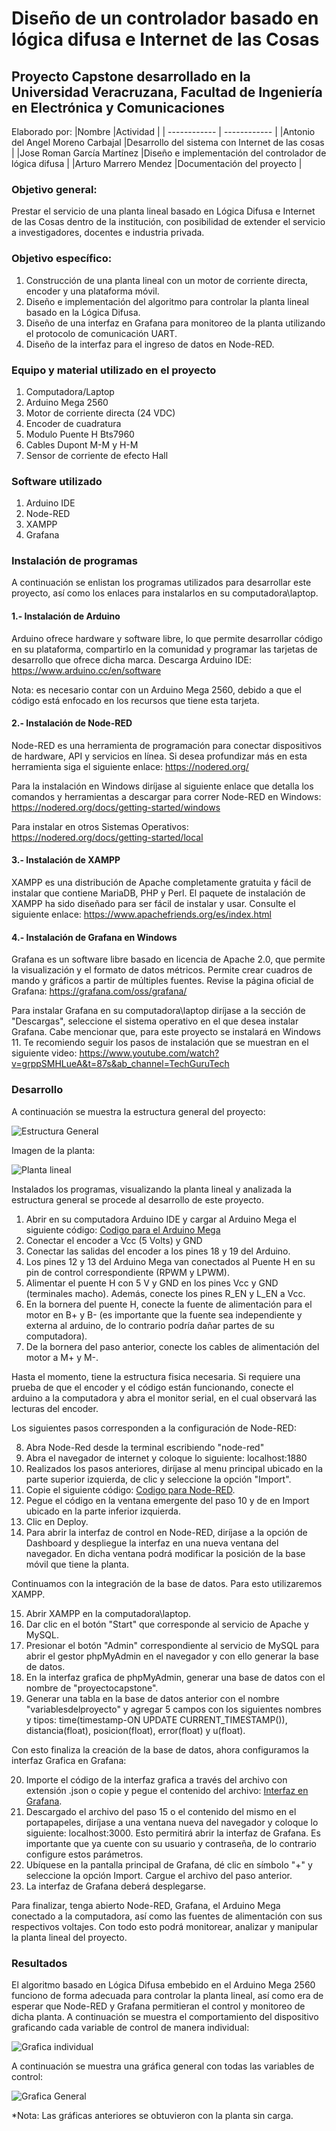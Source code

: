 # Diseño de un controlador basado en lógica difusa e Internet de las Cosas 
## Proyecto Capstone desarrollado en la Universidad Veracruzana, Facultad de Ingeniería en Electrónica y Comunicaciones

Elaborado por:
|Nombre   |Actividad   |
| ------------ | ------------ |
|Antonio del Angel Moreno Carbajal   |Desarrollo del sistema con Internet de las cosas   |
|Jose Roman García Martínez    |Diseño e implementación del controlador de lógica difusa   |
|Arturo Marrero Mendez   |Documentación del proyecto   |
 
### Objetivo general:
Prestar el servicio de una planta lineal basado en Lógica Difusa e Internet de las Cosas dentro de la institución, con posibilidad de extender el servicio a investigadores, docentes e industria privada. 

### Objetivo específico: 
1. Construcción de una planta lineal con un motor de corriente directa, encoder y una plataforma móvil.
2. Diseño e implementación del algoritmo para controlar la planta lineal basado en la Lógica Difusa.
3. Diseño de una interfaz en Grafana para monitoreo de la planta utilizando el protocolo de comunicación UART.
4. Diseño de la interfaz para el ingreso de datos en Node-RED.


### Equipo y material utilizado en el proyecto
1. Computadora/Laptop
2. Arduino Mega 2560
3. Motor de corriente directa (24 VDC)
4. Encoder de cuadratura
5. Modulo Puente H Bts7960
6. Cables Dupont M-M y H-M
7. Sensor de corriente de efecto Hall

### Software utilizado
1. Arduino IDE
2. Node-RED
3. XAMPP
4. Grafana

### Instalación de programas

A continuación se enlistan los programas utilizados para desarrollar este proyecto, así como los enlaces para instalarlos en su computadora\laptop.

#### 1.- Instalación de Arduino
Arduino ofrece hardware y software libre, lo que permite desarrollar código en su plataforma, compartirlo en la comunidad y programar las tarjetas de desarrollo que ofrece dicha marca. Descarga Arduino IDE: https://www.arduino.cc/en/software

Nota: es necesario contar con un Arduino Mega 2560, debido a que el código está enfocado en los recursos que tiene esta tarjeta.

#### 2.- Instalación de Node-RED
Node-RED es una herramienta de programación para conectar dispositivos de hardware, API y servicios en línea. Si desea profundizar más en esta herramienta siga el siguiente enlace: https://nodered.org/ 

Para la instalación en Windows diríjase al siguiente enlace que detalla los comandos y herramientas a descargar para correr Node-RED en Windows: https://nodered.org/docs/getting-started/windows 

Para instalar en otros Sistemas Operativos: https://nodered.org/docs/getting-started/local

#### 3.- Instalación de XAMPP
XAMPP es una distribución de Apache completamente gratuita y fácil de instalar que contiene MariaDB, PHP y Perl. El paquete de instalación de XAMPP ha sido diseñado para ser fácil de instalar y usar. Consulte el siguiente enlace: https://www.apachefriends.org/es/index.html

#### 4.- Instalación de Grafana en Windows
Grafana es un software libre basado en licencia de Apache 2.0, que permite la visualización y el formato de datos métricos. Permite crear cuadros de mando y gráficos a partir de múltiples fuentes. Revise la página oficial de Grafana: https://grafana.com/oss/grafana/

Para instalar Grafana en su computadora\laptop diríjase a la sección de "Descargas", seleccione el sistema operativo en el que desea instalar Grafana. Cabe mencionar que, para este proyecto se instalará en Windows 11. Te recomiendo seguir los pasos de instalación que se muestran en el siguiente video:
https://www.youtube.com/watch?v=grppSMHLueA&t=87s&ab_channel=TechGuruTech


### Desarrollo

A continuación se muestra la estructura general del proyecto:

![Estructura General](https://raw.githubusercontent.com/antomoreno21/ProyectoCapston_UVPR/main/Estructura%20del%20proyecto%20capstone.png)

Imagen de la planta: 

![Planta lineal](https://raw.githubusercontent.com/antomoreno21/ProyectoCapston_UVPR/main/Planta%20lineal.png)

Instalados los programas, visualizando la planta lineal y analizada la estructura general se procede al desarrollo de este proyecto.
1. Abrir en su computadora Arduino IDE y cargar al Arduino Mega el siguiente código: [Codigo para el Arduino Mega](https://github.com/antomoreno21/ProyectoCapston_UVPR/blob/main/Codigo%20del%20Proyecto%20Capstone/Codigo%20del%20Proyecto%20Capstone.ino "Codigo para el Arduino Mega")
2. Conectar el encoder a Vcc (5 Volts) y GND
3. Conectar las salidas del encoder a los pines 18 y 19 del Arduino.
4. Los pines 12 y 13 del Arduino Mega van conectados al Puente H en su pin de control correspondiente (RPWM y LPWM).
5. Alimentar el puente H con 5 V y GND en los pines Vcc y GND (terminales macho). Además, conecte los pines R_EN y L_EN a Vcc.
6. En la bornera del puente H, conecte la fuente de alimentación para el motor en B+ y B- (es importante que la fuente sea independiente y externa al arduino, de lo contrario podría dañar partes de su computadora).
7. De la bornera del paso anterior, conecte los cables de alimentación del motor a M+ y M-.

Hasta el momento, tiene la estructura fisica necesaria. Si requiere una prueba de que el encoder y el código están funcionando, conecte el arduino a la computadora y abra el monitor serial, en el cual observará las lecturas del encoder. 

Los siguientes pasos corresponden a la configuración de Node-RED:

8. Abra Node-Red desde la terminal escribiendo "node-red"
9. Abra el navegador de internet y coloque lo siguiente: localhost:1880
10. Realizados los pasos anteriores, diríjase al menu principal ubicado en la parte superior izquierda, de clic y seleccione la opción "Import".
11. Copie el siguiente código: [Codigo para Node-RED](https://github.com/antomoreno21/ProyectoCapston_UVPR/blob/main/Interfaz%20en%20Node-Red/Flow%20en%20Node-RED.json "Codigo para Node-RED").
12. Pegue el código en la ventana emergente del paso 10 y de en Import ubicado en la parte inferior izquierda.
13. Clic en Deploy.
14. Para abrir la interfaz de control en Node-RED, diríjase a la opción de Dashboard y despliegue la interfaz en una nueva ventana del navegador. En dicha ventana podrá modificar la posición de la base móvil que tiene la planta.

Continuamos con la integración de la base de datos. Para esto utilizaremos XAMPP.

15. Abrir XAMPP en la computadora\laptop.
16. Dar clic en el botón "Start" que corresponde al servicio de Apache y MySQL. 
17. Presionar el botón "Admin" correspondiente al servicio de MySQL para abrir el gestor phpMyAdmin en el navegador y con ello generar la base de datos.
18. En la interfaz grafica de phpMyAdmin, generar una base de datos con el nombre de "proyectocapstone".
19. Generar una tabla en la base de datos anterior con el nombre "variablesdelproyecto" y agregar 5 campos con los siguientes nombres y tipos: time(timestamp-ON UPDATE CURRENT_TIMESTAMP()),  distancia(float), posicion(float), error(float) y u(float).

Con esto finaliza la creación de la base de datos, ahora configuramos la interfaz Grafica en Grafana:

20. Importe el código de la interfaz grafica a través del archivo con extensión .json o copie y pegue el contenido del archivo: [Interfaz en Grafana](https://github.com/antomoreno21/ProyectoCapston_UVPR/tree/main/Interfaz%20en%20Grafana "Interfaz en Grafana").
21. Descargado el archivo del paso 15 o el contenido del mismo en el portapapeles, diríjase a una ventana nueva del navegador y coloque lo siguiente: localhost:3000. Esto permitirá abrir la interfaz de Grafana. Es importante que ya cuente con su usuario y contraseña, de lo contrario configure estos parámetros.
22. Ubíquese en la pantalla principal de Grafana, dé clic en símbolo "+" y seleccione la opción Import. Cargue el archivo del paso anterior.
23. La interfaz de Grafana deberá desplegarse.

Para finalizar, tenga abierto Node-RED, Grafana, el Arduino Mega conectado a la computadora, así como las fuentes de alimentación con sus respectivos voltajes. Con todo esto podrá monitorear, analizar y manipular la planta lineal del proyecto.

### Resultados
El algoritmo basado en Lógica Difusa embebido en el Arduino Mega 2560 funciono de forma adecuada para controlar la planta lineal, así como era de esperar que Node-RED y Grafana permitieran el control y monitoreo de dicha planta. A continuación se muestra el comportamiento del dispositivo graficando cada variable de control de manera individual:

![Grafica individual](https://raw.githubusercontent.com/antomoreno21/ProyectoCapston_UVPR/main/Grafica%20individual.png)

A continuación se muestra una gráfica general con todas las variables de control:

![Grafica General](https://raw.githubusercontent.com/antomoreno21/ProyectoCapston_UVPR/main/Grafica%20general.png)

*Nota: Las gráficas anteriores se obtuvieron con la planta sin carga.
